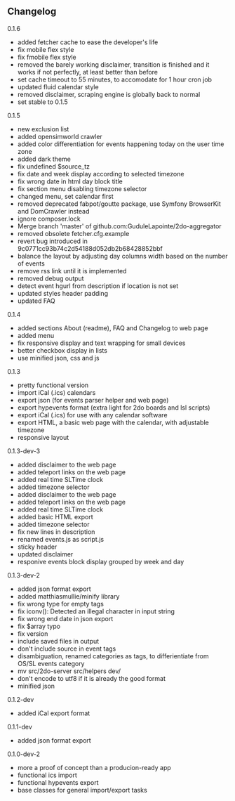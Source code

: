 ## Changelog

0.1.6
* added fetcher cache to ease the developer's life
* fix mobile flex style
* fix fmobile flex style
* removed the barely working disclaimer, transition is finished and it works if not perfectly, at least better than before
* set cache timeout to 55 minutes, to accomodate for 1 hour cron job
* updated fluid calendar style
* removed disclaimer, scraping engine is globally back to normal
* set stable to 0.1.5

0.1.5
* new exclusion list
* added opensimworld crawler
* added color differentiation for events happening today on the user time zone
* added dark theme
* fix undefined $source_tz
* fix date and week display according to selected timezone
* fix wrong date in html day block title
* fix section menu disabling timezone selector
* changed menu, set calendar first
* removed deprecated fabpot/goutte package, use Symfony BrowserKit and DomCrawler instead
* ignore composer.lock
* Merge branch 'master' of github.com:GuduleLapointe/2do-aggregator
* removed obsolete fetcher.cfg.example
* revert bug introduced in 9c0771cc93b74c2d54188d052db2b68428852bbf
* balance the layout by adjusting day columns width based on the number of events
* remove rss link until it is implemented
* removed debug output
* detect event hgurl from description if location is not set
* updated styles header padding
* updated FAQ

0.1.4
* added sections About (readme), FAQ and Changelog to web page
* added menu
* fix responsive display and text wrapping for small devices
* better checkbox display in lists
* use minified json, css and js

0.1.3
* pretty functional version
* import iCal (.ics) calendars
* export json (for events parser helper and web page)
* export hypevents format (extra light for 2do boards and lsl scripts)
* export iCal (.ics) for use with any calendar software
* export HTML, a basic web page with the calendar, with adjustable timezone
* responsive layout

0.1.3-dev-3
* added disclaimer to the web page
* added teleport links on the web page
* added real time SLTime clock
* added timezone selector
* added disclaimer to the web page
* added teleport links on the web page
* added real time SLTime clock
* added basic HTML export
* added timezone selector
* fix new lines in description
* renamed events.js as script.js
* sticky header
* updated disclaimer
* responive events block display grouped by week and day

0.1.3-dev-2
* added json format export
* added matthiasmullie/minify library
* fix wrong type for empty tags
* fix iconv(): Detected an illegal character in input string
* fix wrong end date in json export
* fix $array typo
* fix version
* include saved files in output
* don't include source in event tags
* disambiguation, renamed  categories as tags, to differientiate from OS/SL events category
* mv src/2do-server src/helpers dev/
* don't encode  to utf8 if it is already the good format
* minified json

0.1.2-dev
* added iCal export format

0.1.1-dev
* added json format export

0.1.0-dev-2
* more a proof of concept than a producion-ready app
* functional ics import
* functional hypevents export
* base classes for general import/export tasks
